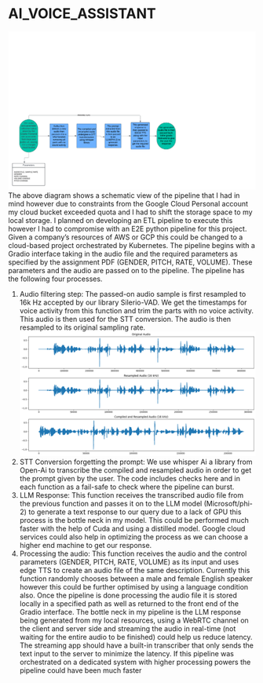 # AI_VOICE_ASSISTANT

![alt text](https://github.com/kartikay-261/AI_VOICE_ASSISTANT/blob/main/AI%20voice%20assistant.png)
The above diagram shows a schematic view of the pipeline that I had in mind however due to constraints from the Google Cloud Personal account my cloud bucket exceeded quota and I had to shift the storage space to my local storage. I planned on developing an ETL pipeline to execute this however I had to compromise with an E2E python pipeline for this project. Given a company’s resources of AWS or GCP this could be changed to a cloud-based project orchestrated by Kubernetes.
The pipeline begins with a Gradio interface taking in the audio file and the required parameters as specified by the assignment PDF (GENDER, PITCH, RATE, VOLUME). These parameters and the audio are passed on to the pipeline. The pipeline has the following four processes.
1. Audio filtering step: The passed-on audio sample is first resampled to 16k Hz accepted by our library Silerio-VAD. We get the timestamps for voice activity from this function and trim the parts with no voice activity. This audio is then used for the STT conversion. The audio is then resampled to its original sampling rate.![alt text](https://github.com/kartikay-261/AI_VOICE_ASSISTANT/blob/main/download.png)
2. STT Conversion forgetting the prompt: We use whisper Ai a library from Open-Ai to transcribe the compiled and resampled audio in order to get the prompt given by the user. The code includes checks here and in each function as a fail-safe to check where the pipeline can burst.
3. LLM Response: This function receives the transcribed audio file from the previous function and passes it on to the LLM model (Microsoft/phi-2) to generate a text response to our query due to a lack of GPU this process is the bottle neck in my model. This could be performed much faster with the help of Cuda and using a distilled model. Google cloud services could also help in optimizing the process as we can choose a higher end machine to get our response.
4. Processing the audio: This function receives the audio and the control parameters (GENDER, PITCH, RATE, VOLUME) as its input and uses edge TTS to create an audio file of the same description. Currently this function randomly chooses between a male and female English speaker however this could be further optimised by using a language condition also.
Once the pipeline is done processing the audio file it is stored locally in a specified path as well as returned to the front end of the Gradio interface. The bottle neck in my pipeline is the LLM response being generated from my local resources, using a WebRTC channel on the client and server side and streaming the audio in real-time (not waiting for the entire audio to be finished) could help us reduce latency. The streaming app should have a built-in transcriber that only sends the text input to the server to minimize the latency. If this pipeline was orchestrated on a dedicated system with higher processing powers the pipeline could have been much faster
